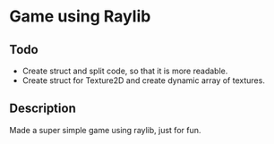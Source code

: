 # Game using Raylib


## Todo
- Create struct and split code, so that it is more readable.
- Create struct for Texture2D and create dynamic array of textures.

## Description
Made a super simple game using raylib, just for fun.


